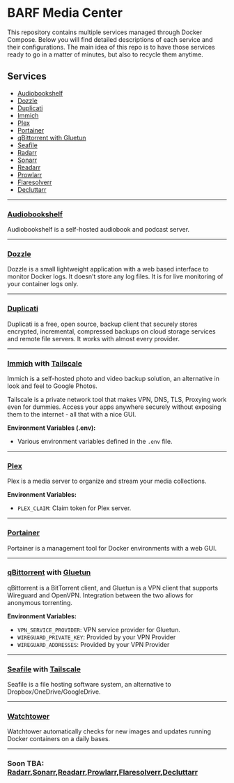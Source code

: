 # BARF Media Center

This repository contains multiple services managed through Docker Compose. Below you will find detailed descriptions of each service and their configurations. The main idea of this repo is to have those services ready to go in a matter of minutes, but also to recycle them anytime.

## Services

- [Audiobookshelf](#audiobookshelf)
- [Dozzle](#dozzle)
- [Duplicati](#duplicati)
- [Immich](#immich)
- [Plex](#plex)
- [Portainer](#portainer)
- [qBittorrent with Gluetun](#qbit-gluetun)
- [Seafile](#seafile)
- [Radarr]()
- [Sonarr]()
- [Readarr]()
- [Prowlarr]()
- [Flaresolverr]()
- [Decluttarr]()

---

### [Audiobookshelf](https://github.com/advplyr/audiobookshelf)

Audiobookshelf is a self-hosted audiobook and podcast server.

---

### [Dozzle](https://github.com/amir20/dozzle)

Dozzle is a small lightweight application with a web based interface to monitor Docker logs. It doesn’t store any log files. It is for live monitoring of your container logs only.

---

### [Duplicati](https://github.com/duplicati/duplicati)

Duplicati is a free, open source, backup client that securely stores encrypted, incremental, compressed backups on cloud storage services and remote file servers. It works with almost every provider.

---

### [Immich](https://github.com/immich-app/immich) with [Tailscale](https://github.com/tailscale/tailscale)

Immich is a self-hosted photo and video backup solution, an alternative in look and feel to Google Photos.

Tailscale is a private network tool that makes VPN, DNS, TLS, Proxying work even for dummies. Access your apps anywhere securely without exposing them to the internet - all that with a nice GUI.

**Environment Variables (.env):**
- Various environment variables defined in the `.env` file.

---

### [Plex](https://github.com/linuxserver/docker-plex)

Plex is a media server to organize and stream your media collections.

**Environment Variables:**
- `PLEX_CLAIM`: Claim token for Plex server.

---

### [Portainer](https://github.com/portainer/portainer)

Portainer is a management tool for Docker environments with a web GUI.

---

### [qBittorrent](https://github.com/linuxserver/docker-qbittorrent) with [Gluetun](https://github.com/qdm12/gluetun)

qBittorrent is a BitTorrent client, and Gluetun is a VPN client that supports Wireguard and OpenVPN. Integration between the two allows for anonymous torrenting.

**Environment Variables:**
- `VPN_SERVICE_PROVIDER`: VPN service provider for Gluetun.
- `WIREGUARD_PRIVATE_KEY`: Provided by your VPN Provider
- `WIREGUARD_ADDRESSES`: Provided by your VPN Provider

---

### [Seafile](https://github.com/haiwen/seafile) with [Tailscale](https://github.com/tailscale/tailscale)

Seafile is a file hosting software system, an alternative to Dropbox/OneDrive/GoogleDrive.

---

### [Watchtower](https://github.com/containrrr/watchtower)

Watchtower automatically checks for new images and updates running Docker containers on a daily bases.

---

### Soon TBA: [Radarr](),[Sonarr](),[Readarr](),[Prowlarr](),[Flaresolverr](),[Decluttarr]()
